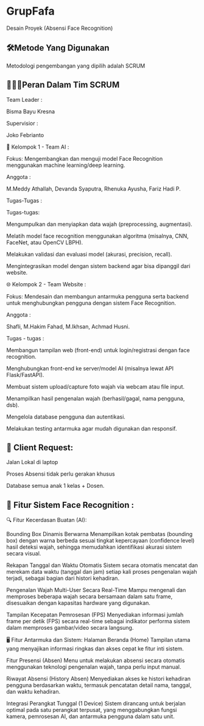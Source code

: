 # GrupFafa
Desain Proyek (Absensi Face Recognition)

## 🛠️Metode Yang Digunakan
Metodologi pengembangan yang dipilih adalah SCRUM

## 🧑‍🤝‍🧑Peran Dalam Tim SCRUM
Team Leader :

Bisma Bayu Kresna 

Supervisior :

Joko Febrianto

🧠 Kelompok 1 - Team AI :

Fokus: Mengembangkan dan menguji model Face Recognition menggunakan machine learning/deep learning.

Anggota :

M.Meddy Athallah,
Devanda Syaputra,
Rhenuka Ayusha,
Fariz Hadi P.

Tugas-Tugas :

Tugas-tugas:

Mengumpulkan dan menyiapkan data wajah (preprocessing, augmentasi).

Melatih model face recognition menggunakan algoritma (misalnya, CNN, FaceNet, atau OpenCV LBPH).

Melakukan validasi dan evaluasi model (akurasi, precision, recall).

Mengintegrasikan model dengan sistem backend agar bisa dipanggil dari website.

🌐 Kelompok 2 - Team Website :

Fokus: Mendesain dan membangun antarmuka pengguna serta backend untuk menghubungkan pengguna dengan sistem Face Recognition.

Anggota :

Shafli,
M.Hakim Fahad,
M.Ikhsan,
Achmad Husni.

Tugas - tugas :

Membangun tampilan web (front-end) untuk login/registrasi dengan face recognition.

Menghubungkan front-end ke server/model AI (misalnya lewat API Flask/FastAPI).

Membuat sistem upload/capture foto wajah via webcam atau file input.

Menampilkan hasil pengenalan wajah (berhasil/gagal, nama pengguna, dsb).

Mengelola database pengguna dan autentikasi.

Melakukan testing antarmuka agar mudah digunakan dan responsif.

## 🎯 Client Request:

Jalan Lokal di laptop

Proses Absensi tidak perlu gerakan khusus

Database semua anak 1 kelas + Dosen.

## 🎯 Fitur Sistem Face Recognition :

🔍 Fitur Kecerdasan Buatan (AI):

Bounding Box Dinamis Berwarna
Menampilkan kotak pembatas (bounding box) dengan warna berbeda sesuai tingkat kepercayaan (confidence level) hasil deteksi wajah, sehingga memudahkan identifikasi akurasi sistem secara visual.

Rekapan Tanggal dan Waktu Otomatis
Sistem secara otomatis mencatat dan merekam data waktu (tanggal dan jam) setiap kali proses pengenalan wajah terjadi, sebagai bagian dari histori kehadiran.

Pengenalan Wajah Multi-User Secara Real-Time
Mampu mengenali dan memproses beberapa wajah secara bersamaan dalam satu frame, disesuaikan dengan kapasitas hardware yang digunakan.

Tampilan Kecepatan Pemrosesan (FPS)
Menyediakan informasi jumlah frame per detik (FPS) secara real-time sebagai indikator performa sistem dalam memproses gambar/video secara langsung.

🖥️ Fitur Antarmuka dan Sistem:
Halaman Beranda (Home)
Tampilan utama yang menyajikan informasi ringkas dan akses cepat ke fitur inti sistem.

Fitur Presensi (Absen)
Menu untuk melakukan absensi secara otomatis menggunakan teknologi pengenalan wajah, tanpa perlu input manual.

Riwayat Absensi (History Absen)
Menyediakan akses ke histori kehadiran pengguna berdasarkan waktu, termasuk pencatatan detail nama, tanggal, dan waktu kehadiran.

Integrasi Perangkat Tunggal (1 Device)
Sistem dirancang untuk berjalan optimal pada satu perangkat terpusat, yang menggabungkan fungsi kamera, pemrosesan AI, dan antarmuka pengguna dalam satu unit.
